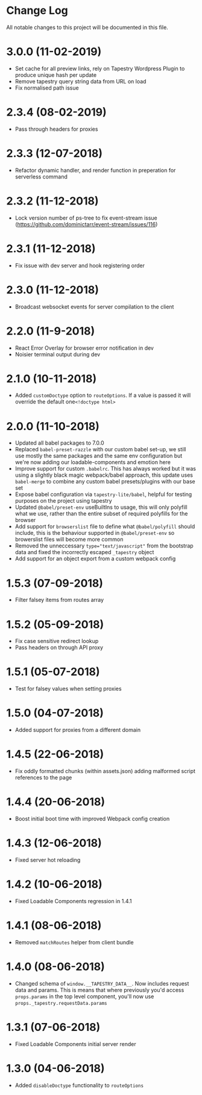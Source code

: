 # Change Log

All notable changes to this project will be documented in this file.

# 3.0.0 (11-02-2019)

- Set cache for all preview links, rely on Tapestry Wordpress Plugin to produce unique hash per update
- Remove tapestry query string data from URL on load
- Fix normalised path issue

# 2.3.4 (08-02-2019)

- Pass through headers for proxies

# 2.3.3 (12-07-2018)

- Refactor dynamic handler, and render function in preperation for serverless command

# 2.3.2 (11-12-2018)

- Lock version number of ps-tree to fix event-stream issue (https://github.com/dominictarr/event-stream/issues/116)

# 2.3.1 (11-12-2018)

- Fix issue with dev server and hook registering order

# 2.3.0 (11-12-2018)

- Broadcast websocket events for server compilation to the client

# 2.2.0 (11-9-2018)

- React Error Overlay for browser error notification in dev
- Noisier terminal output during dev

# 2.1.0 (10-11-2018)

- Added `customDoctype` option to `routeOptions`. If a value is passed it will override the default one`<!doctype html>`

# 2.0.0 (11-10-2018)

- Updated all babel packages to 7.0.0
- Replaced `babel-preset-razzle` with our custom babel set-up, we still use mostly the same packages and the same env configuration but we're now adding our loadable-components and emotion here
- Improve support for custom `.babelrc`. This has always worked but it was using a slightly black magic webpack/babel approach, this update uses `babel-merge` to combine any custom babel presets/plugins with our base set
- Expose babel configuration via `tapestry-lite/babel`, helpful for testing purposes on the project using tapestry
- Updated `@babel/preset-env` useBuiltIns to usage, this will only polyfill what we use, rather than the entire subset of required polyfills for the browser
- Add support for `browserslist` file to define what `@babel/polyfill` should include, this is the behaviour supported in `@babel/preset-env` so browerslist files will become more common
- Removed the unneccessary `type="text/javascript"` from the bootstrap data and fixed the incorrectly escaped `_tapestry` object
- Add support for an object export from a custom webpack config

# 1.5.3 (07-09-2018)

- Filter falsey items from routes array

# 1.5.2 (05-09-2018)

- Fix case sensitive redirect lookup
- Pass headers on through API proxy

# 1.5.1 (05-07-2018)

- Test for falsey values when setting proxies

# 1.5.0 (04-07-2018)

- Added support for proxies from a different domain

# 1.4.5 (22-06-2018)

- Fix oddly formatted chunks (within assets.json) adding malformed script references to the page

# 1.4.4 (20-06-2018)

- Boost initial boot time with improved Webpack config creation

# 1.4.3 (12-06-2018)

- Fixed server hot reloading

# 1.4.2 (10-06-2018)

- Fixed Loadable Components regression in 1.4.1

# 1.4.1 (08-06-2018)

- Removed `matchRoutes` helper from client bundle

# 1.4.0 (08-06-2018)

- Changed schema of `window.__TAPESTRY_DATA__`. Now includes request data and params. This is means that where previously you'd access `props.params` in the top level component, you'll now use `props._tapestry.requestData.params`

# 1.3.1 (07-06-2018)

- Fixed Loadable Components initial server render

# 1.3.0 (04-06-2018)

- Added `disableDoctype` functionality to `routeOptions`
